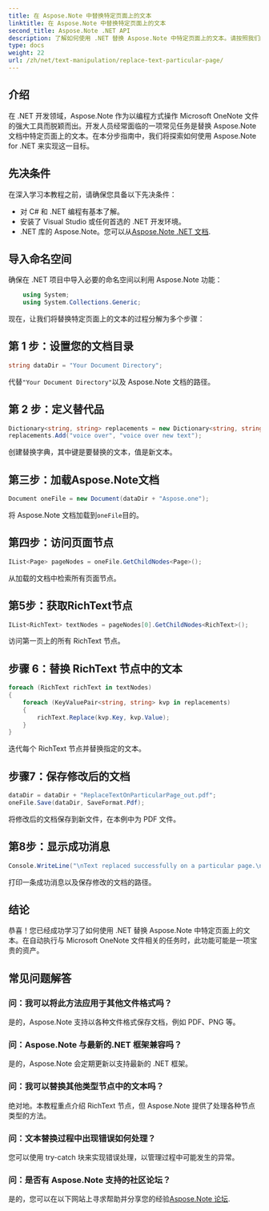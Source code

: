 ```yaml
---
title: 在 Aspose.Note 中替换特定页面上的文本
linktitle: 在 Aspose.Note 中替换特定页面上的文本
second_title: Aspose.Note .NET API
description: 了解如何使用 .NET 替换 Aspose.Note 中特定页面上的文本。请按照我们的分步指南进行高效的文本操作。
type: docs
weight: 22
url: /zh/net/text-manipulation/replace-text-particular-page/
---
```

## 介绍
在 .NET 开发领域，Aspose.Note 作为以编程方式操作 Microsoft OneNote 文件的强大工具而脱颖而出。开发人员经常面临的一项常见任务是替换 Aspose.Note 文档中特定页面上的文本。在本分步指南中，我们将探索如何使用 Aspose.Note for .NET 来实现这一目标。
## 先决条件
在深入学习本教程之前，请确保您具备以下先决条件：
- 对 C# 和 .NET 编程有基本了解。
- 安装了 Visual Studio 或任何首选的 .NET 开发环境。
-  .NET 库的 Aspose.Note。您可以从[Aspose.Note .NET 文档](https://reference.aspose.com/note/net/).
## 导入命名空间
确保在 .NET 项目中导入必要的命名空间以利用 Aspose.Note 功能：
```csharp
    using System;
    using System.Collections.Generic;
```
现在，让我们将替换特定页面上的文本的过程分解为多个步骤：
## 第 1 步：设置您的文档目录
```csharp
string dataDir = "Your Document Directory";
```
代替`"Your Document Directory"`以及 Aspose.Note 文档的路径。
## 第 2 步：定义替代品
```csharp
Dictionary<string, string> replacements = new Dictionary<string, string>();
replacements.Add("voice over", "voice over new text");
```
创建替换字典，其中键是要替换的文本，值是新文本。
## 第三步：加载Aspose.Note文档
```csharp
Document oneFile = new Document(dataDir + "Aspose.one");
```
将 Aspose.Note 文档加载到`oneFile`目的。
## 第四步：访问页面节点
```csharp
IList<Page> pageNodes = oneFile.GetChildNodes<Page>();
```
从加载的文档中检索所有页面节点。
## 第5步：获取RichText节点
```csharp
IList<RichText> textNodes = pageNodes[0].GetChildNodes<RichText>();
```
访问第一页上的所有 RichText 节点。
## 步骤 6：替换 RichText 节点中的文本
```csharp
foreach (RichText richText in textNodes)
{
    foreach (KeyValuePair<string, string> kvp in replacements)
    {
        richText.Replace(kvp.Key, kvp.Value);
    }
}
```
迭代每个 RichText 节点并替换指定的文本。
## 步骤7：保存修改后的文档
```csharp
dataDir = dataDir + "ReplaceTextOnParticularPage_out.pdf";
oneFile.Save(dataDir, SaveFormat.Pdf);
```
将修改后的文档保存到新文件，在本例中为 PDF 文件。
## 第8步：显示成功消息
```csharp
Console.WriteLine("\nText replaced successfully on a particular page.\nFile saved at " + dataDir);
```
打印一条成功消息以及保存修改的文档的路径。
## 结论
恭喜！您已经成功学习了如何使用 .NET 替换 Aspose.Note 中特定页面上的文本。在自动执行与 Microsoft OneNote 文件相关的任务时，此功能可能是一项宝贵的资产。
## 常见问题解答
### 问：我可以将此方法应用于其他文件格式吗？
是的，Aspose.Note 支持以各种文件格式保存文档，例如 PDF、PNG 等。
### 问：Aspose.Note 与最新的.NET 框架兼容吗？
是的，Aspose.Note 会定期更新以支持最新的 .NET 框架。
### 问：我可以替换其他类型节点中的文本吗？
绝对地。本教程重点介绍 RichText 节点，但 Aspose.Note 提供了处理各种节点类型的方法。
### 问：文本替换过程中出现错误如何处理？
您可以使用 try-catch 块来实现错误处理，以管理过程中可能发生的异常。
### 问：是否有 Aspose.Note 支持的社区论坛？
是的，您可以在以下网站上寻求帮助并分享您的经验[Aspose.Note 论坛](https://forum.aspose.com/c/note/28).